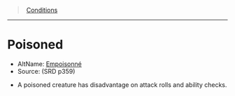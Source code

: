 ﻿---
!GenericItem
Name: Poisoned
AltName: '[Empoisonné](hd_conditions_empoisonne.md)'
Source: (SRD p359)
Id: conditions_vo.md#poisoned
ParentLink: conditions_vo.md#conditions
ParentName: Conditions
NameLevel: 1
Attributes:
  Name: Poisoned
  Markdown: >+
    # <!--Name-->Poisoned<!--/Name-->


    - AltName: <!--AltName-->[Empoisonné](hd_conditions_empoisonne.md)<!--/AltName-->

    - Source: <!--Source-->(SRD p359)<!--/Source-->


    * A poisoned creature has disadvantage on attack rolls and ability checks.

  AltName: '[Empoisonné](hd_conditions_empoisonne.md)'
  Source: (SRD p359)
AttributesDictionary: >+
  Name: Poisoned

  Markdown: >+

    # <!--Name-->Poisoned<!--/Name-->





    - AltName: <!--AltName-->[Empoisonné](hd_conditions_empoisonne.md)<!--/AltName-->



    - Source: <!--Source-->(SRD p359)<!--/Source-->





    * A poisoned creature has disadvantage on attack rolls and ability checks.



  AltName: '[Empoisonné](hd_conditions_empoisonne.md)'

  Source: (SRD p359)

---
> [Conditions](srd_conditions.md)

---

# Poisoned

- AltName: [Empoisonné](hd_conditions_empoisonne.md)
- Source: (SRD p359)

* A poisoned creature has disadvantage on attack rolls and ability checks.

